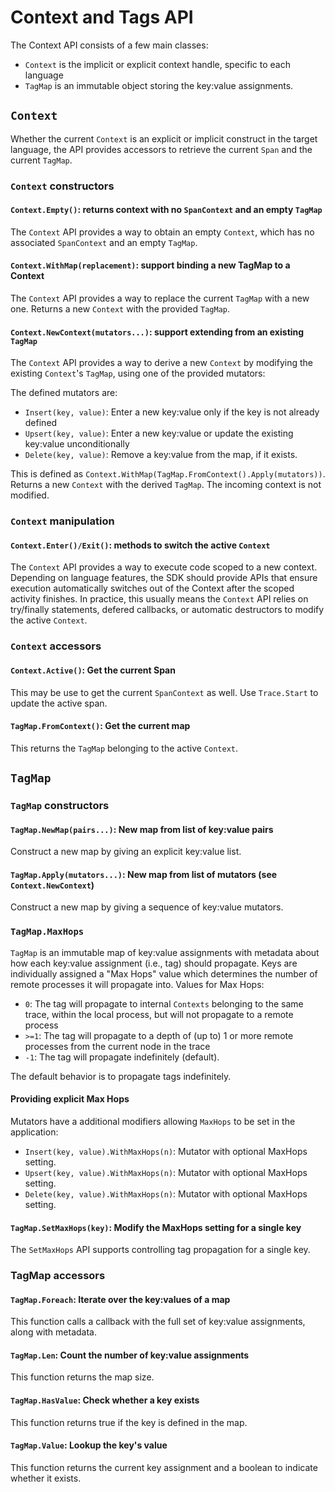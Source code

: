 # Context and Tags API

The Context API consists of a few main classes:

- `Context` is the implicit or explicit context handle, specific to each language
- `TagMap` is an immutable object storing the key:value assignments.

## `Context`

Whether the current `Context` is an explicit or implicit construct in the target language, the API provides accessors to retrieve the current `Span` and the current `TagMap`.

### `Context` constructors

#### `Context.Empty()`: returns context with no `SpanContext` and an empty `TagMap`

The `Context` API provides a way to obtain an empty `Context`, which has no associated `SpanContext` and an empty `TagMap`.

#### `Context.WithMap(replacement)`: support binding a new TagMap to a Context

The `Context` API provides a way to replace the current `TagMap` with a new one.  Returns a new `Context` with the provided `TagMap`.

#### `Context.NewContext(mutators...)`: support extending from an existing `TagMap`

The `Context` API provides a way to derive a new `Context` by modifying the existing `Context`'s `TagMap`, using one of the provided mutators:

The defined mutators are:
- `Insert(key, value)`: Enter a new key:value only if the key is not already defined
- `Upsert(key, value)`: Enter a new key:value or update the existing key:value unconditionally
- `Delete(key, value)`: Remove a key:value from the map, if it exists.

This is defined as `Context.WithMap(TagMap.FromContext().Apply(mutators))`.  Returns a new `Context` with the derived `TagMap`.  The incoming context is not modified.

### `Context` manipulation

#### `Context.Enter()/Exit()`: methods to switch the active `Context`

The `Context` API provides a way to execute code scoped to a new
context.  Depending on language features, the SDK should provide APIs
that ensure execution automatically switches out of the Context after
the scoped activity finishes.  In practice, this usually means the
`Context` API relies on try/finally statements, defered callbacks, or
automatic destructors to modify the active `Context`.

### `Context` accessors

#### `Context.Active()`: Get the current Span

This may be use to get the current `SpanContext` as well.  Use `Trace.Start` to update the active span.

#### `TagMap.FromContext()`: Get the current map

This returns the `TagMap` belonging to the active `Context`.

## `TagMap` 

### `TagMap` constructors

#### `TagMap.NewMap(pairs...)`: New map from list of key:value pairs

Construct a new map by giving an explicit key:value list.

#### `TagMap.Apply(mutators...)`: New map from list of mutators (see `Context.NewContext`)

Construct a new map by giving a sequence of key:value mutators.

### `TagMap.MaxHops`

`TagMap` is an immutable map of key:value assignments with metadata about how each key:value assignment (i.e., tag) should propagate.  Keys are individually assigned a "Max Hops" value which determines the number of remote processes it will propagate into.  Values for Max Hops:

- `0`: The tag will propagate to internal `Contexts` belonging to the same trace, within the local process, but will not propagate to a remote process
- `>=1`: The tag will propagate to a depth of (up to) 1 or more remote processes from the current node in the trace
- `-1`: The tag will propagate indefinitely (default).

The default behavior is to propagate tags indefinitely.

#### Providing explicit Max Hops

Mutators have a additional modifiers allowing `MaxHops` to be set in the application:

- `Insert(key, value).WithMaxHops(n)`: Mutator with optional MaxHops setting.
- `Upsert(key, value).WithMaxHops(n)`: Mutator with optional MaxHops setting.
- `Delete(key, value).WithMaxHops(n)`: Mutator with optional MaxHops setting.

#### `TagMap.SetMaxHops(key)`: Modify the MaxHops setting for a single key

The `SetMaxHops` API supports controlling tag propagation for a single key.

### TagMap accessors

#### `TagMap.Foreach`: Iterate over the key:values of a map

This function calls a callback with the full set of key:value assignments, along with metadata.

#### `TagMap.Len`: Count the number of key:value assignments

This function returns the map size.

#### `TagMap.HasValue`: Check whether a key exists

This function returns true if the key is defined in the map.

#### `TagMap.Value`: Lookup the key's value

This function returns the current key assignment and a boolean to indicate whether it exists.

